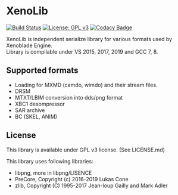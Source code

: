 # XenoLib
[![Build Status](https://travis-ci.org/PredatorCZ/XenoLib.svg?branch=master)](https://travis-ci.org/PredatorCZ/XenoLib)
[![License: GPL v3](https://img.shields.io/badge/License-GPLv3-blue.svg)](https://www.gnu.org/licenses/gpl-3.0)
[![Codacy Badge](https://api.codacy.com/project/badge/Grade/ca0b675a83e4448cb90ddb858607b9f5)](https://app.codacy.com/app/PredatorCZ/XenoLib?utm_source=github.com&utm_medium=referral&utm_content=PredatorCZ/XenoLib&utm_campaign=Badge_Grade_Dashboard)

XenoLib is independent serialize library for various formats used by Xenoblade Engine.\
Library is compilable under VS 2015, 2017, 2019 and GCC 7, 8.

## Supported formats
* Loading for MXMD (camdo, wimdo) and their stream files.
* DRSM
* MTXT/LBIM conversion into dds/png format
* XBC1 desompressor
* SAR archive
* BC (SKEL, ANIM)

## License
This library is available under GPL v3 license. (See LICENSE.md)

This library uses following libraries:

* libpng, more in libpng/LISENCE
* PreCore, Copyright (c) 2016-2019 Lukas Cone
* zlib, Copyright (C) 1995-2017 Jean-loup Gailly and Mark Adler
